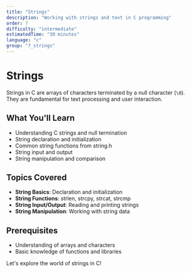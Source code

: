 ```yaml
---
title: "Strings"
description: "Working with strings and text in C programming"
order: 7
difficulty: "intermediate"
estimatedTime: "30 minutes"
language: "c"
group: "7_strings"
---
```


# Strings

Strings in C are arrays of characters terminated by a null character (`\0`). They are fundamental for text processing and user interaction.

## What You'll Learn

- Understanding C strings and null termination
- String declaration and initialization
- Common string functions from string.h
- String input and output
- String manipulation and comparison

## Topics Covered

- **String Basics**: Declaration and initialization
- **String Functions**: strlen, strcpy, strcat, strcmp
- **String Input/Output**: Reading and printing strings
- **String Manipulation**: Working with string data

## Prerequisites

- Understanding of arrays and characters
- Basic knowledge of functions and libraries

Let's explore the world of strings in C!
